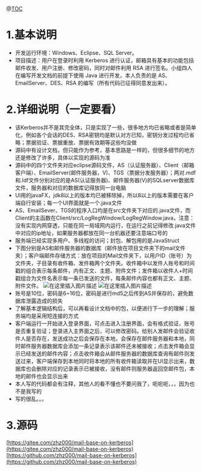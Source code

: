 ﻿@[TOC](目录)
# 1.基本说明
- 开发运行环境：Windows、Eclipse、SQL Server。
- 项目描述：用户在登录时利用 Kerberos 进行认证，邮箱具有基本的功能包括邮件收发、用户注册、修改密码，同时对邮件利用 RSA 进行签名。小组四人在编写开发文档的前提下使用 Java 进行开发，本人负责的是 AS、EmailServer、DES、RSA 的编写（所有代码已征得同意发出来）。
# 2.详细说明（一定要看）
- 该Kerberos并不是其完全体，只是实现了一些，很多地方均已省略或者是简单化，例如各个会话的DES、RSA密钥均是默认对方已知，密钥分发过程均已省略；票据验证、票据重放、票据有效期等这些均没做
- 源码中有设计文档，但只能作为参考，基本思路是一样的，但很多细节的地方还是修改了许多，具体以实现的源码为准
- 源码中的四个文件夹对应eclipse源码文件，AS（认证服务器）、Client（邮箱客户端）、EmailServer(邮件服务器，V)、TGS（票据分发服务器）；两对.mdf和.ldf文件分别对应的是AS(认证服务器)、邮件服务器(V)的SQLserver数据库文件，服务器和对应的数据库记得放同一台电脑
- UI用的javaFX，jdk8以上的版本均已被移除掉，所以8以上的版本需要在客户端自行安装；每一个UI界面就是一个.java文件
- AS、EmailSever、TGS的程序入口均是在src文件夹下对应的.java文件，而Client的主函数在Client/src/LogRegWindow/LogRegWindow.java，注意：没有实现内网穿透，只能在同一局域网内运行，在运行之前记得修改.java文件中对应的ip地址，如果服务器都放在同一台机器还要注意端口号的
- 服务端已经实现多用户、多线程的访问；封包、解包用的是JavaStruct
- 下图分别是AS和邮件服务器的数据库（邮件放在项目文件夹下的mail文件夹）；客户端邮件存储方式：放在项目的Mail文件夹下，以用户ID（账号）为文件夹，子目录有收件箱、发件箱两个文件夹。收件箱中以发件人账号和时间戳的组合表示每条邮件，内有正文、主题、附件文件；发件箱以收件人+时间戳组合为文件名表示每一条已发送的文件，每条邮件内容也都有正文、主题、附件文件。
![在这里插入图片描述](https://img-blog.csdnimg.cn/20210617155334403.png)
![在这里插入图片描述](https://img-blog.csdnimg.cn/20210617155512146.png?x-oss-process=image/watermark,type_ZmFuZ3poZW5naGVpdGk,shadow_10,text_aHR0cHM6Ly9ibG9nLmNzZG4ubmV0L3FxXzQzNzk0NjMz,size_16,color_FFFFFF,t_70)
- 账号是10位，密码是6~16位，密码是进行md5之后传到AS并保存的，避免数据库泄露造成的损失
- 了解基本逻辑结构后，可以再看设计文档中的包，以便进行下一步的理解；服务端均是采用短连接的方式
- 客户端运行一开始进入登录界面，可点击进入注册界面，会有格式验证、账号是否重复验证；登录进入主界面之后，可以修改密码。给别人发邮件会验证收件人是否存在，发送成功之后会保存在本地，会保存在邮件服务器和本地，同时邮件服务器数据库会添加一条记录表示该邮件还未被接收；点击发件箱会显示已经发送的邮件内容；点击收件箱会从邮件服务器的数据库查询有邮件则发送过来，客户端保存到本地同时将本地的所有收件箱读取并在UI显示出来，数据库也会删除对应的记录表示已被接收，没有邮件则服务器返回空邮件包，本地的邮件也会显示出来
- 本人写的代码都会有注释，其他人的看不懂也不要问我了，呃呃呃，，，因为也不是我写的
- 写的很乱。。。
# 3.源码
[https://gitee.com/zhz000/mail-base-on-kerberos](https://gitee.com/zhz000/mail-base-on-kerberos)
[https://github.com/zhz000/mail-base-on-kerberos](https://github.com/zhz000/mail-base-on-kerberos)
